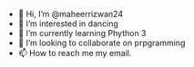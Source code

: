 - 👋 Hi, I’m @maheerrizwan24
- 👀 I’m interested in dancing
- 🌱 I’m currently learning Phython 3
- 💞️ I’m looking to collaborate on prpgramming
- 📫 How to reach me my email. 

<!---
maheerrizwan24/maheerrizwan24 is a ✨ special ✨ repository because its `README.md` (this file) appears on your GitHub profile.
You can click the Preview link to take a look at your changes.
--->
